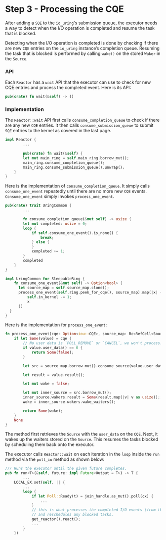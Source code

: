 # Step 3 - Processing the CQE

After adding a `SQE` to the `io_uring`'s submission queue, the executor needs a way to detect when the I/O operation is completed and resume the task that is blocked.

Detecting when the I/O operation is completed is done by checking if there are new `CQE` entries on the `io_uring` instance’s completion queue. Resuming the task that is blocked is performed by calling `wake()` on the stored `Waker` in the `Source`.

### API

Each `Reactor` has a `wait` API that the executor can use to check for new CQE entries and process the completed event. Here is its API:

```rust
pub(crate) fn wait(&self) -> ()
```

### Implementation

The `Reactor::wait` API first calls `consume_completion_queue` to check if there are any new `CQE` entries. It then calls `consume_submission_queue` to submit `SQE` entries to the kernel as covered in the last page.

```rust
impl Reactor {
		...
		
		pub(crate) fn wait(&self) {
        let mut main_ring = self.main_ring.borrow_mut();
        main_ring.consume_completion_queue();
        main_ring.consume_submission_queue().unwrap();
    }
}
```

Here is the implementation of `consume_completion_queue`. It simply calls `consume_one_event` repeatedly until there are no more new `CQE` events. `Consume_one_event` simply invokes `process_one_event`.

```rust
pub(crate) trait UringCommon {
		...

		fn consume_completion_queue(&mut self) -> usize {
        let mut completed: usize = 0;
        loop {
            if self.consume_one_event().is_none() {
                break;
            } else {
            }
            completed += 1;
        }
        completed
    }
}

impl UringCommon for SleepableRing {
	fn consume_one_event(&mut self) -> Option<bool> {
      let source_map = self.source_map.clone();
      process_one_event(self.ring.peek_for_cqe(), source_map).map(|x| {
          self.in_kernel -= 1;
          x
      })
  }
}
```

Here is the implementation for `process_one_event`:

```rust
fn process_one_event(cqe: Option<iou::CQE>, source_map: Rc<RefCell<SourceMap>>) -> Option<bool> {
    if let Some(value) = cqe {
        // No user data is `POLL_REMOVE` or `CANCEL`, we won't process.
        if value.user_data() == 0 {
            return Some(false);
        }

        let src = source_map.borrow_mut().consume_source(value.user_data());

        let result = value.result();

        let mut woke = false;

        let mut inner_source = src.borrow_mut();
        inner_source.wakers.result = Some(result.map(|v| v as usize));
        woke = inner_source.wakers.wake_waiters();

        return Some(woke);
    }
    None
}
```

The method first retrieves the `Source` with the `user_data` on the `CQE`. Next, it wakes up the waiters stored on the `Source`. This resumes the tasks blocked by scheduling them back onto the executor.

The executor calls `Reactor::wait` on each iteration in the `loop` inside the `run` method via the `poll_io` method as shown below:

```rust
/// Runs the executor until the given future completes.
pub fn run<T>(&self, future: impl Future<Output = T>) -> T {
		...
    LOCAL_EX.set(self, || {
        ...
        loop {
            if let Poll::Ready(t) = join_handle.as_mut().poll(cx) {
                ...
            }
            // this is what processes the completed I/O events (from the completion queue)
            // and reschedules any blocked tasks.
            get_reactor().react();
            ...
        }
    })
```
